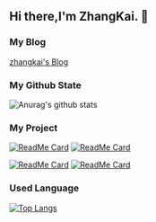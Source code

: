 ## Hi there,I'm ZhangKai. 👋

### My Blog
[zhangkai's Blog](https://zhangkai0621.github.io/blog/)

### My Github State
![Anurag's github stats](https://github-readme-stats.vercel.app/api?username=zhangkai0621&count_private=true&theme=onedark)

### My Project

[![ReadMe Card](https://github-readme-stats.vercel.app/api/pin/?username=zhangkai0621&repo=vue-math-edit&theme=vue)](https://github.com/zhangkai0621/vue-math-edit)  [![ReadMe Card](https://github-readme-stats.vercel.app/api/pin/?username=zhangkai0621&repo=cocos-2048&theme=vue)](https://github.com/zhangkai0621/cocos-2048)


[![ReadMe Card](https://github-readme-stats.vercel.app/api/pin/?username=zhangkai0621&repo=blog&theme=vue)](https://github.com/zhangkai0621/blog)   [![ReadMe Card](https://github-readme-stats.vercel.app/api/pin/?username=zhangkai0621&repo=Josephus-problem&theme=vue)](https://github.com/zhangkai0621/Josephus-problem)

### Used Language
[![Top Langs](https://github-readme-stats.vercel.app/api/top-langs/?username=zhangkai0621&theme=onedark)](https://github.com/zhangkai0621)

<!--
**zhangkai0621/zhangkai0621** is a ✨ _special_ ✨ repository because its `README.md` (this file) appears on your GitHub profile.

Here are some ideas to get you started:

- 🔭 I’m currently working on ...
- 🌱 I’m currently learning ...
- 👯 I’m looking to collaborate on ...
- 🤔 I’m looking for help with ...
- 💬 Ask me about ...
- 📫 How to reach me: ...
- 😄 Pronouns: ...
- ⚡ Fun fact: ...
-->
